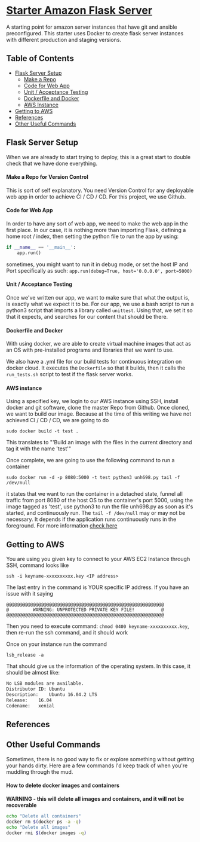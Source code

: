 # [Starter Amazon Flask Server](https://github.com/WesMC/starter-amazon-flask-server)
A starting point for amazon server instances that have git and ansible preconfigured. This starter uses Docker to create flask server instances with different production and staging versions.

## Table of Contents
- [Flask Server Setup](#flask-server-setup)
  - [Make a Repo](#make-a-repo-for-verion-control)
  - [Code for Web App](#code-for-web-app)
  - [Unit / Acceptance Testing](#unit-acceptance-testing)
  - [Dockerfile and Docker](#dockerfile-and-docker)
  - [AWS Instance](#aws-instance)
- [Getting to AWS](#getting-to-aws)
- [References](#references)
- [Other Useful Commands](#other-useful-commands)

## Flask Server Setup

When we are already to start trying to deploy, this is a great start to double check that we have done everything.

#### Make a Repo for Version Control

This is sort of self explanatory. You need Version Control for any deployable web app in order to achieve CI / CD / CD. For this project, we use Github.

#### Code for Web App

In order to have any sort of web app, we need to make the web app in the first place. In our case, it is nothing more than importing Flask, defining a home root / index, then setting the python file to run the app by using:

```python
if __name__ == '__main__':
    app.run()
```

sometimes, you might want to run it in debug mode, or set the host IP and Port specifically as such: `app.run(debug=True, host='0.0.0.0', port=5000)`

#### Unit / Acceptance Testing

Once we've written our app, we want to make sure that what the output is, is exactly what we expect it to be. For our app, we use a bash script to run a python3 script that imports a library called `unittest`. Using that, we set it so that it expects, and searches for our content that should be there.

#### Dockerfile and Docker

With using docker, we are able to create virtual machine images that act as an OS with pre-installed programs and libraries that we want to use.

We also have a .yml file for our build tests for continuous integration on docker cloud. It executes the `Dockerfile` so that it builds, then it calls the `run_tests.sh` script to test if the flask server works.

#### AWS instance

Using a specified key, we login to our AWS instance using SSH, install docker and git software, clone the master Repo from Github. Once cloned, we want to build our image. Because at the time of this writing we have not achieved CI / CD / CD, we are going to do

```
sudo docker build -t test .
```

This translates to "'Build an image with the files in the current directory and tag it with the name 'test'"

Once complete, we are going to use the following command to run a container

```
sudo docker run -d -p 8080:5000 -t test python3 unh698.py tail -f /dev/null
```

it states that we want to run the container in a detached state, funnel all traffic from port 8080 of the host OS to the container's port 5000, using the image tagged as 'test', use python3 to run the file unh698.py as soon as it's started, and continuously run. The `tail -f /dev/null` may or may not be necessary. It depends if the application runs continuously runs in the foreground. For more information [check here](http://stackoverflow.com/questions/30209776/docker-container-will-automatically-stop-after-docker-run-d)


## Getting to AWS

You are using you given key to connect to your AWS EC2 Instance through SSH, command looks like

`ssh -i keyname-xxxxxxxxxx.key <IP address>`

The last entry in the command is YOUR specific IP address. If you have an issue with it saying

```
@@@@@@@@@@@@@@@@@@@@@@@@@@@@@@@@@@@@@@@@@@@@@@@@@@@@@@@@@@@
@         WARNING: UNPROTECTED PRIVATE KEY FILE!          @
@@@@@@@@@@@@@@@@@@@@@@@@@@@@@@@@@@@@@@@@@@@@@@@@@@@@@@@@@@@
```

Then you need to execute command: `chmod 0400 keyname-xxxxxxxxxx.key`, then re-run the ssh command, and it should work

Once on your instance run the command  

`lsb_release -a`

That should give us the information of the operating system. In this case, it should be almost like:

```bash
No LSB modules are available.
Distributor ID:	Ubuntu
Description:	Ubuntu 16.04.2 LTS
Release:	16.04
Codename:	xenial
```

## References

## Other Useful Commands

Sometimes, there is no good way to fix or explore something without getting your hands dirty. Here are a few commands I'd keep track of when you're muddling through the mud.

#### How to delete docker images and containers

<b>WARNING - this will delete all images and containers, and it will not be recoverable</b>

```bash
echo "Delete all containers"
docker rm $(docker ps -a -q)
echo "Delete all images"
docker rmi $(docker images -q)
```
